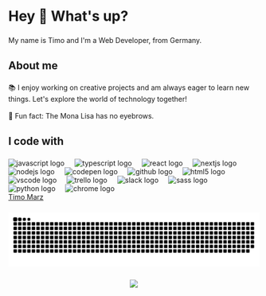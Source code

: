 <h1 align="left">Hey 👋 What's up?</h1>

###

<p align="left">My name is Timo and I'm a Web Developer, from Germany.</p>

###

<h2 align="left">About me</h2>

###

<p align="left">📚 I enjoy working on creative projects and am always eager to learn new things. Let's explore the world of technology together!<br><br>🎲 Fun fact: The Mona Lisa has no eyebrows.</p>

###

<h2 align="left">I code with</h2>

###

<div align="left">
<img src="https://cdn.jsdelivr.net/gh/devicons/devicon/icons/javascript/javascript-original.svg" height="40" alt="javascript logo"  />
<img width="12" />
<img src="https://cdn.jsdelivr.net/gh/devicons/devicon/icons/typescript/typescript-original.svg" height="40" alt="typescript logo"  />
<img width="12" />
<img src="https://cdn.jsdelivr.net/gh/devicons/devicon/icons/react/react-original.svg" height="40" alt="react logo"  />
<img width="12" />
<img src="https://cdn.jsdelivr.net/gh/devicons/devicon/icons/nextjs/nextjs-original.svg" height="40" alt="nextjs logo"  />
<img width="12" />
<img src="https://cdn.jsdelivr.net/gh/devicons/devicon/icons/nodejs/nodejs-original.svg" height="40" alt="nodejs logo"  />
<img width="12" />
<img src="https://cdn.jsdelivr.net/gh/devicons/devicon/icons/codepen/codepen-plain.svg" height="40" alt="codepen logo"  />
<img width="12" />
<img src="https://cdn.jsdelivr.net/gh/devicons/devicon/icons/github/github-original.svg" height="40" alt="github logo"  />
<img width="12" />
<img src="https://cdn.jsdelivr.net/gh/devicons/devicon/icons/html5/html5-original.svg" height="40" alt="html5 logo"  />
<img width="12" />
<img src="https://cdn.jsdelivr.net/gh/devicons/devicon/icons/vscode/vscode-original.svg" height="40" alt="vscode logo"  />
<img width="12" />
<img src="https://cdn.jsdelivr.net/gh/devicons/devicon/icons/trello/trello-plain.svg" height="40" alt="trello logo"  />
<img width="12" />
<img src="https://cdn.jsdelivr.net/gh/devicons/devicon/icons/slack/slack-original.svg" height="40" alt="slack logo"  />
<img width="12" />
<img src="https://cdn.jsdelivr.net/gh/devicons/devicon/icons/sass/sass-original.svg" height="40" alt="sass logo"  />
<img width="12" />
<img src="https://cdn.jsdelivr.net/gh/devicons/devicon/icons/python/python-original.svg" height="40" alt="python logo"  />
<img width="12" />
<img src="https://cdn.jsdelivr.net/gh/devicons/devicon/icons/chrome/chrome-original.svg" height="40" alt="chrome logo"  />
</div>

<div class="badge-base LI-profile-badge" data-locale="de_DE" data-size="medium" data-theme="dark" data-type="VERTICAL" data-vanity="timomarz92" data-version="v1"><a class="badge-base__link LI-simple-link" href="https://de.linkedin.com/in/timomarz92?trk=profile-badge">Timo Marz</a></div>
              
###

![Snake animation](https://github.com/Platane/snk/raw/output/github-contribution-grid-snake.svg)

###

<div align="center">
<img src="https://profile-counter.glitch.me/Pflasterlix/count.svg?"  />
</div>

###
